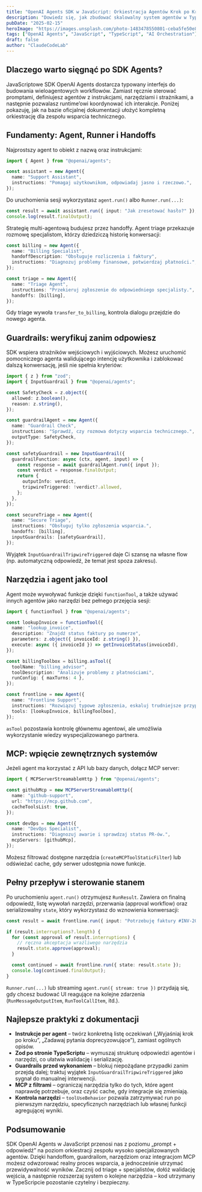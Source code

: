 ```yaml
---
title: "OpenAI Agents SDK w JavaScript: Orkiestracja Agentów Krok po Kroku"
description: "Dowiedz się, jak zbudować skalowalny system agentów w TypeScripcie z handoffami, guardrailami, MCP oraz kontrolą narzędzi."
pubDate: "2025-02-15"
heroImage: "https://images.unsplash.com/photo-1483478550801-ceba5fe50e8e?q=80&w=1200&auto=format&fit=crop"
tags: ["OpenAI Agents", "JavaScript", "TypeScript", "AI Orchestration"]
draft: false
author: "ClaudeCodeLab"
---
```


## Dlaczego warto sięgnąć po SDK Agents?

JavaScriptowe SDK OpenAI Agents dostarcza typowany interfejs do budowania wieloagentowych workflowów. Zamiast ręcznie sterować promptami, definiujesz agentów z instrukcjami, narzędziami i strażnikami, a następnie pozwalasz runtime’owi koordynować ich interakcje. Poniżej pokazuję, jak na bazie oficjalnej dokumentacji ułożyć kompletną orkiestrację dla zespołu wsparcia technicznego.

## Fundamenty: Agent, Runner i Handoffs

Najprostszy agent to obiekt z nazwą oraz instrukcjami:

```typescript
import { Agent } from "@openai/agents";

const assistant = new Agent({
  name: "Support Assistant",
  instructions: "Pomagaj użytkownikom, odpowiadaj jasno i rzeczowo.",
});
```

Do uruchomienia sesji wykorzystasz `agent.run()` albo `Runner.run(...)`:

```typescript
const result = await assistant.run({ input: "Jak zresetować hasło?" });
console.log(result.finalOutput);
```

Strategię multi-agentową budujesz przez handoffy. Agent triage przekazuje rozmowę specjalistom, którzy dziedziczą historię konwersacji:

```typescript
const billing = new Agent({
  name: "Billing Specialist",
  handoffDescription: "Obsługuje rozliczenia i faktury",
  instructions: "Diagnozuj problemy finansowe, potwierdzaj płatności.",
});

const triage = new Agent({
  name: "Triage Agent",
  instructions: "Przekieruj zgłoszenie do odpowiedniego specjalisty.",
  handoffs: [billing],
});
```

Gdy triage wywoła `transfer_to_billing`, kontrola dialogu przejdzie do nowego agenta.

## Guardrails: weryfikuj zanim odpowiesz

SDK wspiera strażników wejściowych i wyjściowych. Możesz uruchomić pomocniczego agenta walidującego intencję użytkownika i zablokować dalszą konwersację, jeśli nie spełnia kryteriów:

```typescript
import { z } from "zod";
import { InputGuardrail } from "@openai/agents";

const SafetyCheck = z.object({
  allowed: z.boolean(),
  reason: z.string(),
});

const guardrailAgent = new Agent({
  name: "Guardrail Check",
  instructions: "Sprawdź, czy rozmowa dotyczy wsparcia technicznego.",
  outputType: SafetyCheck,
});

const safetyGuardrail = new InputGuardrail({
  guardrailFunction: async (ctx, agent, input) => {
    const response = await guardrailAgent.run({ input });
    const verdict = response.finalOutput;
    return {
      outputInfo: verdict,
      tripwireTriggered: !verdict?.allowed,
    };
  },
});

const secureTriage = new Agent({
  name: "Secure Triage",
  instructions: "Obsługuj tylko zgłoszenia wsparcia.",
  handoffs: [billing],
  inputGuardrails: [safetyGuardrail],
});
```

Wyjątek `InputGuardrailTripwireTriggered` daje Ci szansę na własne flow (np. automatyczną odpowiedź, że temat jest spoza zakresu).

## Narzędzia i agent jako tool

Agent może wywoływać funkcje dzięki `functionTool`, a także używać innych agentów jako narzędzi bez pełnego przejęcia sesji:

```typescript
import { functionTool } from "@openai/agents";

const lookupInvoice = functionTool({
  name: "lookup_invoice",
  description: "Znajdź status faktury po numerze",
  parameters: z.object({ invoiceId: z.string() }),
  execute: async ({ invoiceId }) => getInvoiceStatus(invoiceId),
});

const billingToolbox = billing.asTool({
  toolName: "billing_advisor",
  toolDescription: "Analizuje problemy z płatnościami",
  runConfig: { maxTurns: 4 },
});

const frontline = new Agent({
  name: "Frontline Support",
  instructions: "Rozwiązuj typowe zgłoszenia, eskaluj trudniejsze przypadki.",
  tools: [lookupInvoice, billingToolbox],
});
```

`asTool` pozostawia kontrolę głównemu agentowi, ale umożliwia wykorzystanie wiedzy wyspecjalizowanego partnera.

## MCP: wpięcie zewnętrznych systemów

Jeżeli agent ma korzystać z API lub bazy danych, dołącz MCP server:

```typescript
import { MCPServerStreamableHttp } from "@openai/agents";

const githubMcp = new MCPServerStreamableHttp({
  name: "github-support",
  url: "https://mcp.github.com",
  cacheToolsList: true,
});

const devOps = new Agent({
  name: "DevOps Specialist",
  instructions: "Diagnozuj awarie i sprawdzaj status PR-ów.",
  mcpServers: [githubMcp],
});
```

Możesz filtrować dostępne narzędzia (`createMCPToolStaticFilter`) lub odświeżać cache, gdy serwer udostępnia nowe funkcje.

## Pełny przepływ i sterowanie stanem

Po uruchomieniu `agent.run()` otrzymujesz `RunResult`. Zawiera on finalną odpowiedź, listę wywołań narzędzi, przerwania (approval workflow) oraz serializowalny `state`, który wykorzystasz do wznowienia konwersacji:

```typescript
const result = await frontline.run({ input: "Potrzebuję faktury #INV-2025" });

if (result.interruptions?.length) {
  for (const approval of result.interruptions) {
    // ręczna akceptacja wrażliwego narzędzia
    result.state.approve(approval);
  }

  const continued = await frontline.run({ state: result.state });
  console.log(continued.finalOutput);
}
```

`Runner.run(...)` lub streaming `agent.run({ stream: true })` przydają się, gdy chcesz budować UI reagujące na kolejne zdarzenia (`RunMessageOutputItem`, `RunToolCallItem`, itd.).

## Najlepsze praktyki z dokumentacji

- **Instrukcje per agent** – twórz konkretną listę oczekiwań („Wyjaśniaj krok po kroku”, „Zadawaj pytania doprecyzowujące”), zamiast ogólnych opisów.  
- **Zod po stronie TypeScriptu** – wymuszaj strukturę odpowiedzi agentów i narzędzi, co ułatwia walidację i serializację.  
- **Guardrails przed wykonaniem** – blokuj niepożądane przypadki zanim przejdą dalej; traktuj wyjątek `InputGuardrailTripwireTriggered` jako sygnał do manualnej interwencji.  
- **MCP z filtrami** – ograniczaj narzędzia tylko do tych, które agent naprawdę potrzebuje, oraz czyść cache, gdy integracje się zmieniają.  
- **Kontrola narzędzi** – `toolUseBehavior` pozwala zatrzymywać run po pierwszym narzędziu, specyficznych narzędziach lub własnej funkcji agregującej wyniki.

## Podsumowanie

SDK OpenAI Agents w JavaScript przenosi nas z poziomu „prompt + odpowiedź” na poziom orkiestracji zespołu wysoko specjalizowanych agentów. Dzięki handoffom, guardrailom, narzędziom oraz integracjom MCP możesz odwzorować realny proces wsparcia, a jednocześnie utrzymać przewidywalność wyników. Zacznij od triage + specjalistów, dołóż walidację wejścia, a następnie rozszerzaj system o kolejne narzędzia – kod utrzymany w TypeScripcie pozostanie czytelny i bezpieczny.
